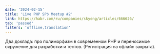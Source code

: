 ```yaml
---
date: '2024-02-15'
title: 'Live PHP SPb Meetup #2'
link: https://habr.com/ru/companies/skyeng/articles/666626/
tab: 'passed'
filters: 'offline,translation'
---
```


Два доклада: про полиморфизм в современном PHP и переносимое окружение для разработки и тестов. (Регистрация на офлайн закрыта).
